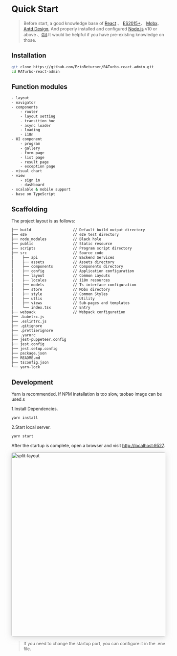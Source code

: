# Quick Start

> Before start, a good knowledge base of [React](https://reactjs.org/) 、 [ES2015+](http://es6.ruanyifeng.com/)、 [Mobx](https://mobx.js.org/)、  [Antd Design](https://ant.design/docs/react/introduce-cn), And properly installed and configured [Node.js](https://nodejs.org/en/) v10 or above 、[Git](https://git-scm.com/).It would be helpful if you have pre-existing knowledge on those.

## Installation

```bash
git clone https://github.com/EzioReturner/RATurbo-react-admin.git
cd RATurbo-react-admin
```

## Function modules

```bash
- layout
- navigator
- components
    - router
    - layout setting
    - transition hoc
    - async loader
    - loading 
    - i18n
- UI component
    - program
    - gallery
    - form page
    - list page
    - result page
    - exception page
- visual chart
- view
    - sign in
    - dashboard
- scalable & mobile support 
- base on TypeScript
```

## Scaffolding

The project layout is as follows:

```bash
├── build                   // Default build output directory
├── e2e                     // e2e test directory
├── node_modules            // Black hole
├── public                  // Static resource 
├── scripts                 // Program script directory
├── src                     // Source code
│    ├── api                // Backend Services
│    ├── assets             // Assets directory
│    ├── components         // Components directory
│    ├── config             // Application configuration
│    ├── layout             // Common Layouts
│    ├── locales            // i18n resources
│    ├── models             // Ts interface configuration
│    ├── store              // Mobx directory
│    ├── style              // Common Styles
│    ├── utlis              // Utility
│    ├── views              // Sub-pages and templates
│    └── index.tsx          // Entry
├── webpack                 // Webpack configuration
├── .babelrc.js             
├── .eslintrc.js          
├── .gitignore             
├── .prettierignore        
├── .yarnrc                
├── jest-puppeteer.config   
├── jest.config            
├── jest.setup.config      
├── package.json          
├── README.md               
├── tsconfig.json          
└── yarn-lock              
```

## Development
Yarn is recommended. If NPM installation is too slow, taobao image can be used.s

1.Install Dependencies.
```bash
yarn install
```

2.Start local server.
```bash
yarn start
```

After the startup is complete, open a browser and visit [http://localhost:9527](http://localhost:9527).

 <img alt="split-layout" style="box-shadow: 0 3px 20px 0 rgba(189, 189, 189, 0.6);border-radius: 5px;width:600px;" src="./media/splitLayout.png">

> If you need to change the startup port, you can configure it in the .env file.
